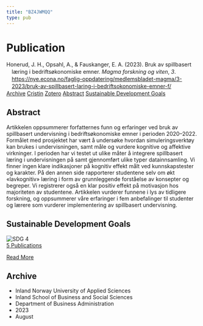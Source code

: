 ```yaml
---
title: "BZ4JWMQQ"
type: pub
---
```

<h1>Publication</h1>
<article id="csl-bib-container-BZ4JWMQQ" class="csl-bib-container">
  <div class="csl-bib-body" style="line-height: 1.35; padding-left: 1em; text-indent:-1em;">
  <div class="csl-entry">Honerud, J. H., Opsahl, A., &amp; Fauskanger, E. A. (2023). Bruk av spillbasert l&#xE6;ring i bedrifts&#xF8;konomiske emner. <i>Magma forskning og viten</i>, <i>3</i>. <a href="https://nye.econa.no/faglig-oppdatering/medlemsbladet-magma/3-2023/bruk-av-spillbasert-laring-i-bedriftsokonomiske-emner-f/">https://nye.econa.no/faglig-oppdatering/medlemsbladet-magma/3-2023/bruk-av-spillbasert-laring-i-bedriftsokonomiske-emner-f/</a></div>
</div>
  <div class="csl-bib-buttons">
    <a href="#taxonomy-article-BZ4JWMQQ" class="csl-bib-button">Archive</a>
    <a href="https://app.cristin.no/results/show.jsf?id=2170891" alt="Cristin URL" class="csl-bib-button">Cristin</a>
    <a href="http://zotero.org/groups/5402882/items/BZ4JWMQQ" alt="Zotero URL" class="csl-bib-button">Zotero</a>
    <a href="#abstract-article-BZ4JWMQQ" class="csl-bib-button">Abstract</a>
    <a href="#sdg-article-BZ4JWMQQ" class="csl-bib-button">Sustainable Development Goals</a>
  </div>
  <div id="csl-bib-meta-container-BZ4JWMQQ"></div>
</article>
<div id="csl-bib-meta-BZ4JWMQQ" class="csl-bib-meta">
  <article id="abstract-article-BZ4JWMQQ" class="abstract-article">
    <h1>Abstract</h1>
    Artikkelen oppsummerer forfatternes funn og erfaringer ved bruk av spillbasert undervisning i bedriftsøkonomiske emner i perioden 2020–2022. Formålet med prosjektet har vært å undersøke hvordan simuleringsverktøy kan brukes i undervisningen, samt måle og vurdere kognitive og affektive virkninger. I perioden har vi testet ut ulike måter å integrere spillbasert læring i undervisningen på samt gjennomført ulike typer datainnsamling. Vi finner ingen klare indikasjoner på kognitiv effekt målt ved kunnskapstester og karakter. På den annen side rapporterer studentene selv om økt «lavkognitiv» læring i form av grunnleggende forståelse av konsepter og begreper. Vi registrerer også en klar positiv effekt på motivasjon hos majoriteten av studentene. Artikkelen vurderer funnene i lys av tidligere forskning, og oppsummerer våre erfaringer i fem anbefalinger til studenter og lærere som vurderer implementering av spillbasert undervisning.
  </article>
  <article id="sdg-article-BZ4JWMQQ" class="sdg-article">
    <h1>Sustainable Development Goals</h1>
    <div class="sdg-container"><div id="sdg4" class="sdg"> <img src="{{< params subfolder >}}images/sdg/sdg04_en.png" class="image" alt="SDG 4"> <div class="sdg-overlay"> <a href="{{< params subfolder >}}en/archive/?sdg=4#archive" class="sdg-publication-count"><span>5</span> Publications</a> <p><a href="https://sdgs.un.org/goals/goal4" class="sdg-read-more">Read More</a></p> </div> </div></div>
  </article>
  <article id="taxonomy-article-BZ4JWMQQ" class="taxonomy-article">
    <h1>Archive</h1>
    <ul>
      <li>Inland Norway University of Applied Sciences</li>
      <li>Inland School of Business and Social Sciences</li>
      <li>Department of Business Administration</li>
      <li>2023</li>
      <li>August</li>
    </ul>
  </article>
</div>
